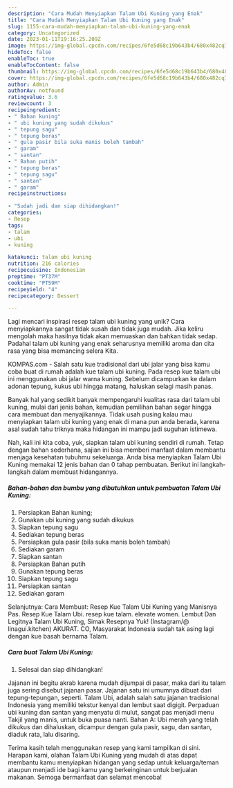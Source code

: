 ```yaml
---
description: "Cara Mudah Menyiapkan Talam Ubi Kuning yang Enak"
title: "Cara Mudah Menyiapkan Talam Ubi Kuning yang Enak"
slug: 1155-cara-mudah-menyiapkan-talam-ubi-kuning-yang-enak
category: Uncategorized
date: 2023-01-11T19:16:25.209Z
image: https://img-global.cpcdn.com/recipes/6fe5d68c19b643b4/680x482cq70/talam-ubi-kuning-foto-resep-utama.jpg
hideToc: false
enableToc: true
enableTocContent: false
thumbnail: https://img-global.cpcdn.com/recipes/6fe5d68c19b643b4/680x482cq70/talam-ubi-kuning-foto-resep-utama.jpg
cover: https://img-global.cpcdn.com/recipes/6fe5d68c19b643b4/680x482cq70/talam-ubi-kuning-foto-resep-utama.jpg
author: Admin
authorAv: notfound
ratingvalue: 3.6
reviewcount: 3
recipeingredient:
- " Bahan kuning"
- " ubi kuning yang sudah dikukus"
- " tepung sagu"
- " tepung beras"
- " gula pasir bila suka manis boleh tambah"
- " garam"
- " santan"
- " Bahan putih"
- " tepung beras"
- " tepung sagu"
- " santan"
- " garam"
recipeinstructions:

- "Sudah jadi dan siap dihidangkan!"
categories:
- Resep
tags:
- talam
- ubi
- kuning

katakunci: talam ubi kuning 
nutrition: 216 calories
recipecuisine: Indonesian
preptime: "PT37M"
cooktime: "PT59M"
recipeyield: "4"
recipecategory: Dessert

---
```





Lagi mencari inspirasi resep talam ubi kuning yang unik? Cara menyiapkannya sangat tidak susah dan tidak juga mudah. Jika keliru mengolah maka hasilnya tidak akan memuaskan dan bahkan tidak sedap. Padahal talam ubi kuning yang enak seharusnya memiliki aroma dan cita rasa yang bisa memancing selera Kita.





KOMPAS.com - Salah satu kue tradisional dari ubi jalar yang bisa kamu coba buat di rumah adalah kue talam ubi kuning. Pada resep kue talam ubi ini menggunakan ubi jalar warna kuning. Sebelum dicampurkan ke dalam adonan tepung, kukus ubi hingga matang, haluskan selagi masih panas.

Banyak hal yang sedikit banyak mempengaruhi kualitas rasa dari talam ubi kuning, mulai dari jenis bahan, kemudian pemilihan bahan segar hingga cara membuat dan menyajikannya. Tidak usah pusing kalau mau menyiapkan talam ubi kuning yang enak di mana pun anda berada, karena asal sudah tahu triknya maka hidangan ini mampu jadi suguhan istimewa.






Nah, kali ini kita coba, yuk, siapkan talam ubi kuning sendiri di rumah. Tetap dengan bahan sederhana, sajian ini bisa memberi manfaat dalam membantu menjaga kesehatan tubuhmu sekeluarga. Anda bisa menyiapkan Talam Ubi Kuning memakai 12 jenis bahan dan 0 tahap pembuatan. Berikut ini langkah-langkah dalam membuat hidangannya.

<!--inarticleads1-->

##### Bahan-bahan dan bumbu yang dibutuhkan untuk pembuatan Talam Ubi Kuning:

1. Persiapkan  Bahan kuning;
1. Gunakan  ubi kuning yang sudah dikukus
1. Siapkan  tepung sagu
1. Sediakan  tepung beras
1. Persiapkan  gula pasir (bila suka manis boleh tambah)
1. Sediakan  garam
1. Siapkan  santan
1. Persiapkan  Bahan putih
1. Gunakan  tepung beras
1. Siapkan  tepung sagu
1. Persiapkan  santan
1. Sediakan  garam


Selanjutnya: Cara Membuat: Resep Kue Talam Ubi Kuning yang Manisnya Pas. Resep Kue Talam Ubi. resep kue talam. elevate women. Lembut Dan Legitnya Talam Ubi Kuning, Simak Resepnya Yuk! (Instagram/@ linagui.kitchen) AKURAT. CO, Masyarakat Indonesia sudah tak asing lagi dengan kue basah bernama Talam. 

<!--inarticleads2-->

##### Cara buat Talam Ubi Kuning:


1. Selesai dan siap dihidangkan!

Jajanan ini begitu akrab karena mudah dijumpai di pasar, maka dari itu talam juga sering disebut jajanan pasar. Jajanan satu ini umumnya dibuat dari tepung-tepungan, seperti. Talam Ubi, adalah salah satu jajanan tradisional Indonesia yang memiliki tekstur kenyal dan lembut saat digigit. Perpaduan ubi kuning dan santan yang menyatu di mulut, sangat pas menjadi menu Takjil yang manis, untuk buka puasa nanti. Bahan A: Ubi merah yang telah dikukus dan dihaluskan, dicampur dengan gula pasir, sagu, dan santan, diaduk rata, lalu disaring. 

Terima kasih telah menggunakan resep yang kami tampilkan di sini. Harapan kami, olahan Talam Ubi Kuning yang mudah di atas dapat membantu kamu menyiapkan hidangan yang sedap untuk keluarga/teman ataupun menjadi ide bagi kamu yang berkeinginan untuk berjualan makanan. Semoga bermanfaat dan selamat mencoba!
